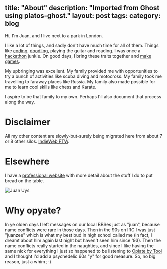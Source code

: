 title: "About"
description: "Imported from Ghost using platos-ghost."
layout: post
tags: 
category: blog
---

Hi, I'm Juan, and I live next to a park in London.

I like a lot of things, and sadly don't have much time for all of them. Things like [coding](/tag/tech/), [doodling](/tag/drawing/), playing the guitar and reading. I was once a [hackathon](/tag/hackathon/) junkie. On good days, I bring these traits together and [make games](/tag/gamedev/).

My upbringing was excellent. My family provided me with opportunities to try a bunch of activities like scuba diving and motocross. My family took me travelling to faraway places like Russia. My family also made possible for me to learn cool skills like chess and Karate.

I aspire to be that family to my own. Perhaps I'll also document that process along the way.

# Disclaimer

All my other content are slowly-but-surely being migrated here from about 7 or 8 other silos. [IndieWeb FTW](https://indieweb.org/).

# Elsewhere

I have a [professional website](http://uys.io) with more detail about the stuff I do to put bread on the table.


![Juan Uys](/content/images/2016/12/suited-side.jpg)

# Why opyate?

In ye olden days I left messages on our local BBSes just as "juan", because name conflicts were rare in those days. Then in the 90s on IRC I was just "juanzee" which is what my best bud in high school called me (in fact, I dreamt about him again last night but haven't seen him since '93). Then the name conflicts really started in the naughties, and since I like having the same nick for everything I just so happened to be listening to [Opiate by Tool](https://www.youtube.com/watch?v=xt0Zqo-vOFM) and I thought I'd add a psychedelic 60s "y" for good measure. So, no big reason, just a whim ;-)
